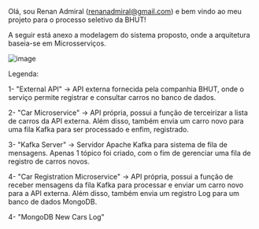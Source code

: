 Olá, sou Renan Admiral (renanadmiral@gmail.com) e bem vindo ao meu projeto para o processo seletivo da BHUT!

A seguir está anexo a modelagem do sistema proposto, onde a arquitetura baseia-se em Microsserviços.

![image](https://user-images.githubusercontent.com/49658142/182071175-dfaa6d71-5d9a-443f-9aef-0a6e1550ccf7.png)

Legenda:

1- "External API" -> API externa fornecida pela companhia BHUT, onde o serviço permite registrar e consultar carros no banco de dados.

2- "Car Microservice" -> API própria, possui a função de terceirizar a lista de carros da API externa. Além disso, também envia um carro novo para uma fila Kafka para ser processado e enfim, registrado.

3- "Kafka Server" -> Servidor Apache Kafka para sistema de fila de mensagens. Apenas 1 tópico foi criado, com o fim de gerenciar uma fila de registro de carros novos.

4- "Car Registration Microservice" -> API própria, possui a função de receber mensagens da fila Kafka para processar e enviar um carro novo para a API externa. Além disso, também envia um registro Log para um banco de dados MongoDB.

4- "MongoDB New Cars Log"
